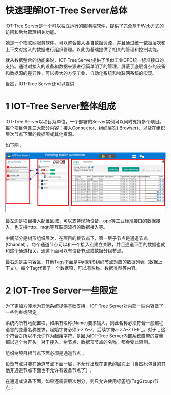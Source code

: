 快速理解IOT-Tree Server总体
==

IOT-Tree Server是一个可以独立运行的服务端软件，提供了完全基于Web方式的访问和后台管理相关功能。

她是一个物联网服务软件，可以整合接入各自数据资源，并且通过统一数据层次和上下文对接入的数据进行组织管理。以此为基础提供了相关的管理和控制功能。

就从数据整合的功能来说，IOT-Tree
Server提供了类似工业OPC统一标准接口的支持。通过对接入的设备和数据来源进行简单明了的管理，屏蔽了底层复杂的设备和数据源的差异性，可以极大的方便工业、自动化系统和物联网系统的实现。

当然，IOT-Tree Server还可以提供

# 1 IOT-Tree Server整体组成

IOT-Tree Server以项目为单位，一个部署的Server实例可以同时支持多个项目。每个项目包含三大部分内容：接入Connector、组织层次(
Browser)、以及在组织层次节点下面的数据项或其他资源。

如下图：

<img src="../img/m01.png" />

最左边是项目接入配置区域，可以支持现场设备、opc等工业标准接口的数据接入，也支持http、mqtt等互联网流行的数据接入等。

中间部分是树形组织层次，在项目的根节点下，第一层子节点是通道节点(Channel)
。每个通道节点可以和一个接入点建立关联，并且通道下面的数据也就和这个通道相关。通道下面可以有设备节点或数据分组节点。

最右边是主内容区，其他Tags下面是中间树形组织节点对应的数据列表（数据上下文）。每个Tag代表了一个数据项，可以有名称、数据类型等内容。

# 2 IOT-Tree Server一些限定

为了更加方便地为其他系统提供基础支持，IOT-Tree Server对内部一些内容做了一些约束或限定。

系统内所有地配置项，如果有名称(Name)要求输入，则此名称必须符合一般编程语言的变量名称要求，起始字符必须a-z A-Z，后续字符a-z
A-Z 0-9 _。对于 _ 这个符合之所以不允许作为起始字符，是因为IOT-Tree Server内部系统自带的变量都以这个为开头。对于接入、树节点、数据项节点的名称，都会受此限制。

组织树项目根节点下面必须是通道节点；

设备节点只能在通道节点下面一层，不允许出现在更低的层次上（当然也包含的其他非通道节点下面也不允许有设备节点了）；

在通道或设备下面，如果还需要层次划分，则只允许使用标签组(TagGroup)节点；



